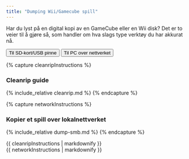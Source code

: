 ```yaml
---
title: "Dumping Wii/Gamecube spill"
---
```


Har du lyst på en digital kopi av en GameCube eller en Wii disk? Det er to veier til å gjøre så, som handler om hva slags type verktøy du har akkurat nå.

<button class="tablinks btn btn--large btn--primary" id="defaultOpen" onclick="openTab(event, 'cleanrip')">Til SD-kort/USB pinne</button>
<button class="tablinks btn btn--large btn--info" onclick="openTab(event, 'network')">Til PC over nettverket</button>

{% capture cleanripInstructions %}
### Cleanrip guide
{% include_relative cleanrip.md %}
{% endcapture %}

{% capture networkInstructions %}
### Kopier et spill over lokalnettverket
{% include_relative dump-smb.md %}
{% endcapture %}

<div id="cleanrip" class="blanktabcontent">{{ cleanripInstructions | markdownify }}</div>
<div id="network" class="blanktabcontent">{{ networkInstructions | markdownify }}</div>

<script>
    let tabcontent = document.getElementsByClassName("blanktabcontent");
    let tablinks = document.getElementsByClassName("tablinks");!!crwd_CB_1_BC_dwrc!!</script>

